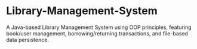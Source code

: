 # Library-Management-System
A Java-based Library Management System using OOP principles, featuring book/user management, borrowing/returning transactions, and file-based data persistence.
